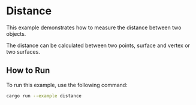 # Distance

This example demonstrates how to  measure the distance between two objects.

The distance can be calculated between two points, surface and vertex or two surfaces.

## How to Run

To run this example, use the following command:

```sh
cargo run --example distance
```